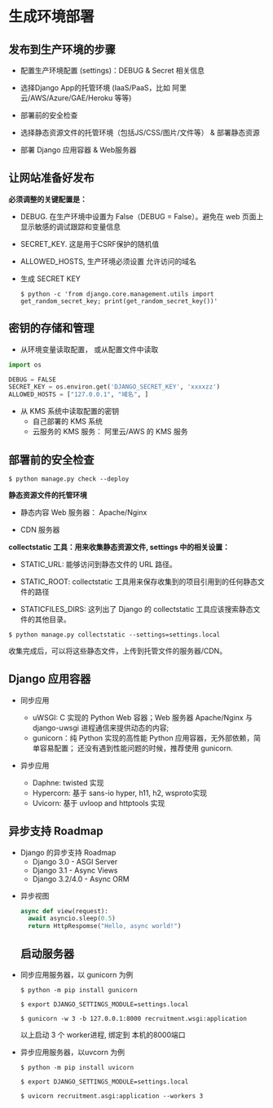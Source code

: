 # 生成环境部署

## 发布到生产环境的步骤

* 配置生产环境配置 (settings)：DEBUG & Secret 相关信息

* 选择Django App的托管环境 (IaaS/PaaS，比如 阿里云/AWS/Azure/GAE/Heroku 等等) 

* 部署前的安全检查

* 选择静态资源文件的托管环境（包括JS/CSS/图片/文件等） & 部署静态资源

* 部署 Django 应用容器 & Web服务器

## 让网站准备好发布

**必须调整的关键配置是：**

* DEBUG. 在生产环境中设置为 False（DEBUG = False）。避免在 web 页面上显示敏感的调试跟踪和变量信息

* SECRET_KEY. 这是用于CSRF保护的随机值

* ALLOWED_HOSTS, 生产环境必须设置 允许访问的域名

* 生成 SECRET KEY

  ```shell
  $ python -c 'from django.core.management.utils import get_random_secret_key; print(get_random_secret_key())'
  ```

## 密钥的存储和管理

* 从环境变量读取配置， 或从配置文件中读取

```python
import os

DEBUG = FALSE
SECRET_KEY = os.environ.get('DJANGO_SECRET_KEY', 'xxxxzz')
ALLOWED_HOSTS = ["127.0.0.1", "域名", ]
```

* 从 KMS 系统中读取配置的密钥
  * 自己部署的 KMS 系统
  * 云服务的 KMS 服务： 阿里云/AWS 的 KMS 服务

## 部署前的安全检查

```shell
$ python manage.py check --deploy
```

**静态资源文件的托管环境**

* 静态内容 Web 服务器： Apache/Nginx

* CDN 服务器



**collectstatic 工具：用来收集静态资源文件, settings 中的相关设置：**

* STATIC_URL: 能够访问到静态文件的 URL 路径。

* STATIC_ROOT: collectstatic 工具用来保存收集到的项目引用到的任何静态文件的路径

* STATICFILES_DIRS: 这列出了 Django 的 collectstatic 工具应该搜索静态文件的其他目录。

```shell
$ python manage.py collectstatic --settings=settings.local
```

收集完成后，可以将这些静态文件，上传到托管文件的服务器/CDN。

## Django 应用容器

* 同步应用
  * uWSGI: C 实现的 Python Web 容器；Web 服务器 Apache/Nginx 与 django-uwsgi 进程通信来提供动态的内容; 
  * gunicorn：纯 Python 实现的高性能 Python 应用容器，无外部依赖，简单容易配置； 还没有遇到性能问题的时候，推荐使用 gunicorn. 

* 异步应用
  * Daphne: twisted 实现
  * Hypercorn: 基于 sans-io hyper, h11, h2, wsproto实现
  * Uvicorn: 基于 uvloop and httptools 实现

## 异步支持 Roadmap

* Django 的异步支持 Roadmap
  * Django 3.0 - ASGI Server
  * Django 3.1 - Async Views 
  * Django 3.2/4.0 - Async ORM



- 异步视图

  ```python
  async def view(request):
    await asyncio.sleep(0.5)
    return HttpRespomse("Hello, async world!")
  ```

  ## 启动服务器

* 同步应用服务器，以 gunicorn 为例

  ```shell
  $ python -m pip install gunicorn
  
  $ export DJANGO_SETTINGS_MODULE=settings.local
  
  $ gunicorn -w 3 -b 127.0.0.1:8000 recruitment.wsgi:application
  ```

  以上启动 3 个 worker进程, 绑定到 本机的8000端口

* 异步应用服务器，以uvcorn 为例

  ```shell
  $ python -m pip install uvicorn
  
  $ export DJANGO_SETTINGS_MODULE=settings.local
  
  $ uvicorn recruitment.asgi:application --workers 3
  ```

  

